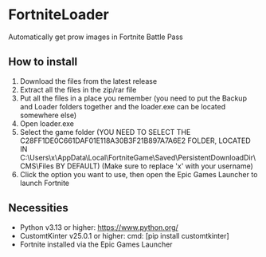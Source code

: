 # FortniteLoader
Automatically get prow images in Fortnite Battle Pass

## How to install

1. Download the files from the latest release
2. Extract all the files in the zip/rar file
3. Put all the files in a place you remember (you need to put the Backup and Loader folders together and the loader.exe can be located somewhere else)
4. Open loader.exe
5. Select the game folder (YOU NEED TO SELECT THE C28FF1DE0C661DAF01E118A30B3F21B897A7A6E2 FOLDER, LOCATED IN C:\Users\x\AppData\Local\FortniteGame\Saved\PersistentDownloadDir\CMS\Files BY DEFAULT)
     (Make sure to replace 'x' with your username)
7. Click the option you want to use, then open the Epic Games Launcher to launch Fortnite

## Necessities

- Python v3.13 or higher: https://www.python.org/
- CustomtKinter v25.0.1 or higher: cmd: [pip install customtkinter]
- Fortnite installed via the Epic Games Launcher
